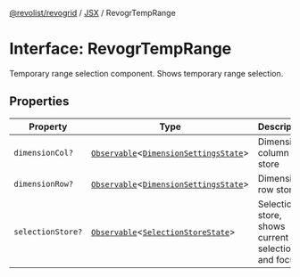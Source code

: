 [@revolist/revogrid](README.md) / [JSX](Namespace.JSX.md) / RevogrTempRange

# Interface: RevogrTempRange

Temporary range selection component. Shows temporary range selection.

## Properties

| Property | Type | Description | Defined in |
| ------ | ------ | ------ | ------ |
| `dimensionCol?` | [`Observable`](TypeAlias.Observable.md)\<[`DimensionSettingsState`](Interface.DimensionSettingsState.md)\> | Dimension column store | [src/components.d.ts:2117](https://github.com/revolist/revogrid/blob/e4a447d6483665fe275065ba5ef60722f4635503/src/components.d.ts#L2117) |
| `dimensionRow?` | [`Observable`](TypeAlias.Observable.md)\<[`DimensionSettingsState`](Interface.DimensionSettingsState.md)\> | Dimension row store | [src/components.d.ts:2121](https://github.com/revolist/revogrid/blob/e4a447d6483665fe275065ba5ef60722f4635503/src/components.d.ts#L2121) |
| `selectionStore?` | [`Observable`](TypeAlias.Observable.md)\<[`SelectionStoreState`](TypeAlias.SelectionStoreState.md)\> | Selection store, shows current selection and focus | [src/components.d.ts:2125](https://github.com/revolist/revogrid/blob/e4a447d6483665fe275065ba5ef60722f4635503/src/components.d.ts#L2125) |

